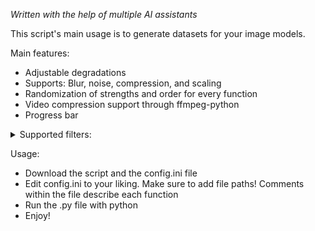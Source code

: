 *Written with the help of multiple AI assistants*

This script's main usage is to generate datasets for your image models. 

Main features:
- Adjustable degradations
- Supports: Blur, noise, compression, and scaling
- Randomization of strengths and order for every function
- Video compression support through ffmpeg-python
- Progress bar

<details><summary>Supported filters:</summary>

- Blur
  - Average
  - Gaussian
  - Isotropic
  - Anisotropic

- Noise
  - Uniform
  - Gaussian
  - Color
  - Gray

- Quantization
  - Floyd-Steinberg
  - Jarvis-Judice-Ninke
  - Stucki
  - Atkinson
  - Burkes
  - Sierra
  - Two-Row Sierra
  - Sierra Lite

- Compression
  - H264
  - HEVC
  - VP9
  - MPEG
  - MPEG-2
  - JPEG
  - WEBP

- Scale
  - down_up
  - Bicubic
  - Bilinear
  - Box
  - Nearest
  - Lanczos
</details>

Usage: 
- Download the script and the config.ini file
- Edit config.ini to your liking. Make sure to add file paths! Comments within the file describe each function
- Run the .py file with python
- Enjoy!
